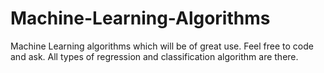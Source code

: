 # Machine-Learning-Algorithms
Machine Learning algorithms which will be of great use.
Feel free to code and ask.
All types of regression and classification algorithm are there.
